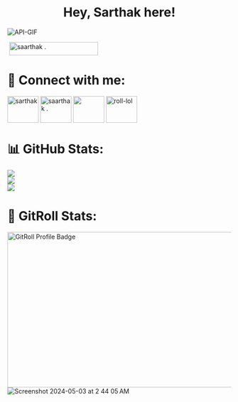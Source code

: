 <h1 align="center"> Hey, Sarthak here!</h1> 

![API-GIF](https://github.com/sarthakkapila/sarthakkapila/assets/112886451/cbf46d8e-60be-4e01-8e18-c0a8475bc70c)

[![]()](https://visitcount.itsvg.in)
<a href="https://visitcount.itsvg.in/api?id=sarthakkapila&label=Profile%20Views&pretty=false" target="blank"><img align="center" src="https://visitcount.itsvg.in/api?id=sarthakkapila&label=Profile%20Views&pretty=false" alt="saarthak ." height="30" width="200" /></a>

# 💬 Connect with me:
<p align="left">
<a href="https://twitter.com/sarthakkapila0" target="blank"><img align="center" src="https://raw.githubusercontent.com/rahuldkjain/github-profile-readme-generator/master/src/images/icons/Social/twitter.svg" alt="sarthak" height="60" width="70" /></a>
<a href="https://linkedin.com/in/sarthakkapila" target="blank"><img align="center" src="https://raw.githubusercontent.com/rahuldkjain/github-profile-readme-generator/master/src/images/icons/Social/linked-in-alt.svg" alt="saarthak ." height="60" width="70" /></a>
<a href="https://wakatime.com/@sarthakkapila" target="blank"><img align="center" src="https://atnartur.ru/content/2016/07/wakatime/logo.png" alt="" height="60" width="70" /></a>
<a href="https://gitroll.io/profile/uUONSEnFpgBPwVoHxMWikB78gQrv1/" target="blank"><img align="center" src="https://media.licdn.com/dms/image/D560BAQHk0T1oAT7XFg/company-logo_200_200/0/1705047818433/gitroll_logo?e=2147483647&v=beta&t=pcL_ZOC28oH9cOC2sJ7h6jUcI5U06ON1NI-Y3TJTvwY" alt="roll-lol" height="60" width="70" /></a>
</p>

# 📊 GitHub Stats:
![](https://github-readme-stats.vercel.app/api?username=sarthakkapila&theme=nightowl&hide_border=false&include_all_commits=true&count_private=false)<br/>
![](https://github-readme-streak-stats.herokuapp.com/?user=sarthakkapila&theme=nightowl&hide_border=false)<br/>
![](https://github-readme-stats.vercel.app/api/top-langs/?username=sarthakkapila&theme=nightowl&hide_border=false&include_all_commits=true&count_private=false&layout=compact)

# 🥷 GitRoll Stats:
<a href="https://gitroll.io/profile/uUONSEnFpgBPwVoHxMWikB78gQrv1" target="_blank"><img src="https://gitroll.io/api/badges/profiles/v1/uUONSEnFpgBPwVoHxMWikB78gQrv1" alt="GitRoll Profile Badge" height="350" width="600" /></a>
![Screenshot 2024-05-03 at 2 44 05 AM](https://github.com/sarthakkapila/sarthakkapila/assets/112886451/552458c4-b2b5-4efb-bdf8-09c1ce484ca3)
